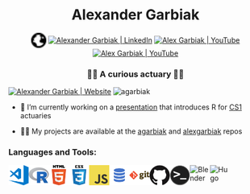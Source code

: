 <h1 align="center">Alexander Garbiak</h1>

<p align="center">
    <a href=https://alexgarbiak.com target="blank"><img align="center" alt="alexgarbiak.com" width="30px" height="30px" src="https://raw.githubusercontent.com/iconic/open-iconic/master/svg/globe.svg" /></a>
    <a href=https://linkedin.com/in/garbiak target="blank"><img align="center" alt="Alexander Garbiak | LinkedIn" width="30px" height="30px" src="https://cdn.jsdelivr.net/npm/simple-icons@v3/icons/linkedin.svg" /></a>
    <a href=https://youtube.com/channel/UCmjaEhArJiBnwyjl-xYvJdw target="blank"><img align="center" alt="Alex Garbiak | YouTube" width="30px" height="30px" src="https://cdn.jsdelivr.net/npm/simple-icons@v3/icons/youtube.svg" /></a>
    <a href="mailto:contact@alexgarbiak.com"><img align="center" alt="Alex Garbiak | YouTube" width="30px" height="30px" src="https://cdn.jsdelivr.net/npm/simple-icons@v3/icons/microsoftoutlook.svg" /></a>
</p>

<h3 align="center">👨‍🔬 A curious actuary 👨‍🎨</h3>

<p align="left">
    <a href=https://alexgarbiak.com target="blank"><img src="https://img.shields.io/website?url=https%3A%2F%2Falexgarbiak.com" alt="Alexander Garbiak | Website" /></a>
    <img src="https://komarev.com/ghpvc/?username=agarbiak&color=brightgreen" alt="agarbiak" />
</p>

- 🔭 I’m currently working on a [presentation](https://alexgarbiak.github.io/presentations/intro-to-r-for-cs1.html#/) that introduces R for [CS1](https://www.actuaries.org.uk/studying/curriculum/actuarial-statistics) actuaries

- 👨‍💻 My projects are available at the [agarbiak](https://github.com/agarbiak?tab=repositories) and [alexgarbiak](https://github.com/alexgarbiak?tab=repositories) repos

### Languages and Tools:

<img align="left" alt="Visual Studio Code" width="40px" height="40px" src="https://raw.githubusercontent.com/github/explore/80688e429a7d4ef2fca1e82350fe8e3517d3494d/topics/visual-studio-code/visual-studio-code.png" />
<img align="left" alt="R" width="40px" height="40px" src="https://raw.githubusercontent.com/github/explore/80688e429a7d4ef2fca1e82350fe8e3517d3494d/topics/r/r.png" />
<img align="left" alt="HTML5" width="40px" height="40px" src="https://raw.githubusercontent.com/github/explore/80688e429a7d4ef2fca1e82350fe8e3517d3494d/topics/html/html.png" />
<img align="left" alt="CSS3" width="40px" height="40px" src="https://raw.githubusercontent.com/github/explore/80688e429a7d4ef2fca1e82350fe8e3517d3494d/topics/css/css.png" />
<img align="left" alt="JavaScript" width="40px" height="40px" src="https://raw.githubusercontent.com/github/explore/80688e429a7d4ef2fca1e82350fe8e3517d3494d/topics/javascript/javascript.png" />
<img align="left" alt="SQL" width="40px" height="40px" src="https://raw.githubusercontent.com/github/explore/80688e429a7d4ef2fca1e82350fe8e3517d3494d/topics/sql/sql.png" />
<img align="left" alt="Git" width="40px" height="40px" src="https://raw.githubusercontent.com/github/explore/80688e429a7d4ef2fca1e82350fe8e3517d3494d/topics/git/git.png" />
<img align="left" alt="GitHub" width="40px" height="40px" src="https://raw.githubusercontent.com/github/explore/78df643247d429f6cc873026c0622819ad797942/topics/github/github.png" />
<img align="left" alt="Terminal" width="40px" height="40px" src="https://raw.githubusercontent.com/github/explore/80688e429a7d4ef2fca1e82350fe8e3517d3494d/topics/terminal/terminal.png" />
<img align="left" alt="Blender" width="40px" height="40px" src="https://download.blender.org/branding/community/blender_community_badge_white.svg" />
<img align="left" alt="Hugo" width="40px" height="40px" src="https://api.iconify.design/logos-hugo.svg" />

<br />